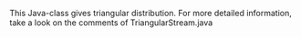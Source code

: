 This Java-class gives triangular distribution. For more detailed information, take a look on the comments of TriangularStream.java 
